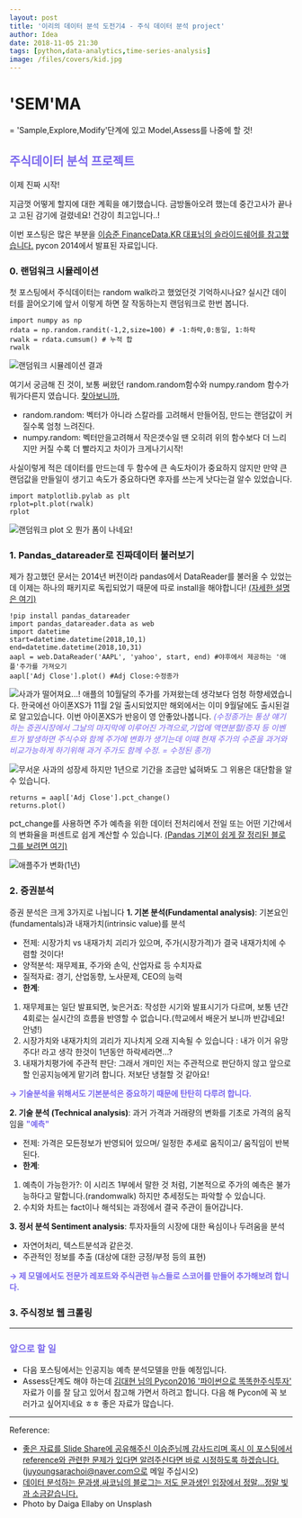 ```yaml
---
layout: post
title: '이리의 데이터 분석 도전기4 - 주식 데이터 분석 project'
author: Idea
date: 2018-11-05 21:30
tags: [python,data-analytics,time-series-analysis]
image: /files/covers/kid.jpg
---
```


# 'SEM'MA
= 'Sample,Explore,Modify'단계에 있고 Model,Assess를 나중에 할 것!
## <span style="color:MediumSlateBlue"> 주식데이터 분석 프로젝트 </span>
이제 진짜 시작!

지금껏 어떻게 할지에 대한 계획을 얘기했습니다. 금방돌아오려 했는데 중간고사가 끝나고 고된 감기에 걸렸네요! 건강이 최고입니다..!

이번 포스팅은 많은 부분을 [이승준 FinanceData.KR 대표님의 슬라이드쉐어를 참고했습니다.](https://www.slideshare.net/plusjune/py-con-2014-47762297) pycon 2014에서 발표된 자료입니다.

### 0. 랜덤워크 시뮬레이션
첫 포스팅에서 주식데이터는 random walk라고 했었던것 기억하시나요?
실시간 데이터를 끌어오기에 앞서 이렇게 하면 잘 작동하는지 랜덤워크로 한번 봅니다.
~~~{.python}
import numpy as np
rdata = np.random.randit(-1,2,size=100) # -1:하락,0:동일, 1:하락
rwalk = rdata.cumsum() # 누적 합
rwalk
~~~
![랜덤워크 시뮬레이션 결과](/assets/post_image/analysis-4-1.jpg)

여기서 궁금해 진 것이, 보통 써왔던 random.random함수와 numpy.random 함수가 뭐가다른지 였습니다. [찾아보니까,](https://stackoverflow.com/questions/7029993/differences-between-numpy-random-and-random-random-in-python)

* random.random: 벡터가 아니라 스칼라를 고려해서 만들어짐, 만드는 랜덤값이 커질수록 엄청 느려진다.
* numpy.random: 벡터만을고려해서 작은갯수일 땐 오히려 위의 함수보다 더 느리지만 커질 수록 더 빨라지고 차이가 크게나기시작!

사실이렇게 적은 데이터를 만드는데 두 함수에 큰 속도차이가 중요하지 않지만 만약 큰 랜덤값을 만들일이 생기고 속도가 중요하다면 후자를 쓰는게 낫다는걸 알수 있었습니다.
~~~{.python}
import matplotlib.pylab as plt
rplot=plt.plot(rwalk)
rplot
~~~
![랜덤워크 plot](/assets/post_image/analysis-4-2.jpg)
오 뭔가 폼이 나네요!

### 1. Pandas_datareader로 진짜데이터 불러보기
제가 참고했던 문서는 2014년 버전이라 pandas에서 DataReader를 불러올 수 있었는데 이제는 하나의 패키지로 독립되었기 때문에 따로 install을 해야합니다! [(자세한 설명은 여기)](https://wikidocs.net/4370)
~~~{.python}
!pip install pandas_datareader
import pandas_datareader.data as web
import datetime
start=datetime.datetime(2018,10,1)
end=datetime.datetime(2018,10,31)
aapl = web.DataReader('AAPL', 'yahoo', start, end) #야후에서 제공하는 '애플'주가를 가져오기
aapl['Adj Close'].plot() #Adj Close:수정종가
~~~
![사과가 떨어져요...!](/assets/post_image/analysis-4-3.jpg)
애플의 10월달의 주가를 가져왔는데 생각보다 엄청 하향세였습니다. 한국에선 아이폰XS가 11월 2일 출시되었지만 해외에서는 이미 9월달에도 출시된걸로 알고있습니다. 이번 아이폰XS가 반응이 영 안좋았나봅니다.
*<span style="color:MediumSlateBlue"> (수정종가는 통상 얘기하는 증권시장에서 그날의 마지막에 이루어진 가격으로,기업에 액면분할/증자 등 이벤트가 발생하면 주식수와 함께 주가에 변화가 생기는데 이때 현재 주가의 수준을 과거와 비교가능하게 하기위해 과거 주가도 함께 수정. = 수정된 종가)  </span>*

![무서운 사과의 성장세](/assets/post_image/analysis-4-4.jpg)
하지만 1년으로 기간을 조금만 넓혀봐도 그 위용은 대단함을 알수 있습니다.

~~~{.python}
returns = aapl['Adj Close'].pct_change()
returns.plot()
~~~
pct_change를 사용하면 주가 예측을 위한 데이터 전처리에서 전일 또는 어떤 기간에서의 변화율을 퍼센트로 쉽게 계산할 수 있습니다. [(Pandas 기본이 쉽게 잘 정리된 블로그를 보려면 여기)](http://sacko.tistory.com/18)

![애플주가 변화(1년)](/assets/post_image/analysis-4-5.jpg)

### 2. 증권분석
증권 분석은 크게 3가지로 나뉩니다
**1. 기본 분석(Fundamental analysis)**: 기본요인(fundamentals)과 내재가치(intrinsic value)를 분석
- 전제: 시장가치 vs 내재가치 괴리가 있으며, 주가(시장가격)가 결국 내재가치에 수렴할 것이다!
- 양적분석: 재무제표, 주가와 손익, 산업자료 등 수치자료
- 질적자료: 경기, 산업동향, 노사문제, CEO의 능력
- **한계**:
1. 재무제표는 일단 발표되면, 늦은거죠: 작성한 시기와 발표시기가 다르며, 보통 년간 4회로는 실시간의 흐름을 반영할 수 없습니다.(학교에서 배운거 보니까 반갑네요! 안녕!)
2. 시장가치와 내재가치의 괴리가 지나치게 오래 지속될 수 있습니다 : 내가 이거 유망주다! 라고 생각 한것이 1년동안 하락세라면...?
3. 내재가치평가에 주관적 판단: 그래서 개미인 저는 주관적으로 판단하지 않고 앞으로 할 인공지능에게 맡기려 합니다. 저보단 냉철할 것 같아요!  

**<span style="color:MediumSlateBlue">→ 기술분석을 위해서도 기본분석은 중요하기 때문에 탄탄히 다루려 합니다.</span>**

**2. 기술 분석 (Technical analysis)**: 과거 가격과 거래량의 변화를 기초로 가격의 움직임을 **<span style="color:MediumSlateBlue">"예측"</span>**
- 전제: 가격은 모든정보가 반영되어 있으며/ 일정한 추세로 움직이고/ 움직임이 반복된다.
- **한계**:
1. 예측이 가능한가?: 이 시리즈 1부에서 말한 것 처럼, 기본적으로 주가의 예측은 불가능하다고 말합니다.(randomwalk) 하지만 추세정도는 파악할 수 있습니다.
1. 수치와 차트는 fact이나 해석되는 과정에서 결국 주관이 들어갑니다.

**3. 정서 분석 Sentiment analysis**: 투자자들의 시장에 대한 욕심이나 두려움을 분석
- 자연어처리, 텍스트분석과 같은것.
- 주관적인 정보를 추출 (대상에 대한 긍정/부정 등의 표현)

**<span style="color:MediumSlateBlue">→ 제 모델에서도 전문가 레포트와 주식관련 뉴스들로 스코어를 만들어 추가해보려 합니다. </span>**

### 3. 주식정보 웹 크롤링




---
### <span style="color:MediumSlateBlue"> 앞으로 할 일</span>
- 다음 포스팅에서는 인공지능 예측 분석모델을 만들 예정입니다.
- Assess단계도 해야 하는데 [김대현 님의 Pycon2016 '파이썬으로 똑똑한주식투자'](https://www.slideshare.net/ssuser130257/pycon2016-64946828) 자료가 이를 잘 담고 있어서 참고해 가면서 하려고 합니다. 다음 해 Pycon에 꼭 보러가고 싶어지네요 ㅎㅎ 좋은 자료가 많습니다.

---
Reference:
-  [좋은 자료를 Slide Share에 공유해주신 이승준님께 감사드리며 혹시 이 포스팅에서 reference와 관련한 문제가 있다면 알려주신다면 바로 시정하도록 하겠습니다.](https://www.slideshare.net/plusjune/py-con-2014-47762297) (juyoungsarachoi@naver.com으로 메일 주십시오)
- [데이터 분석하는 문과생,싸코님의 블로그는 저도 문과생인 입장에서 정말...정말 빛과 소금같습니다.](http://sacko.tistory.com/18)
- Photo by Daiga Ellaby on Unsplash
